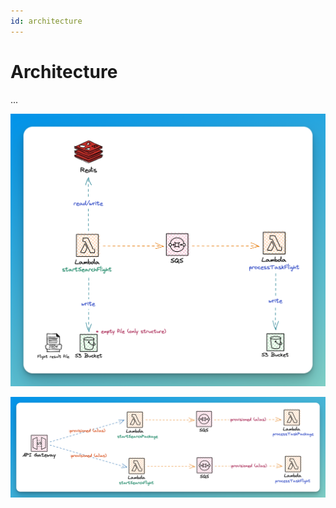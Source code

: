 ```yaml
---
id: architecture
---
```


# Architecture

...

![](../_attachments/architecture-01.png)

![](../_attachments/architecture-02.png)
